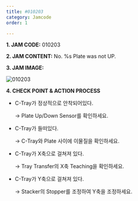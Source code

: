 ```yaml
---
title: #010203
category: Jamcode
order: 1

---
```


**1. JAM CODE:** 010203

**2. JAM CONTENT:** No. %s Plate was not UP.

**3. JAM IMAGE:**

![010203](https://user-images.githubusercontent.com/85915538/125031298-060fb480-e0bf-11eb-984c-86b0b600eef0.png)

**4. CHECK POINT & ACTION PROCESS**

- C-Tray가 정상적으로 안착되어있다.

  → Plate Up/Down Sensor를 확인하세요.

- C-Tray가 들떠있다.

  → C-Tray와 Plate 사이에 이물질을 확인하세요.

- C-Tray가 X축으로 걸쳐져 있다. 

  → Tray Transfer의 X축 Teaching을 확인하세요.

- C-Tray가 Y축으로 걸쳐져 있다.

    → Stacker의 Stopper를 조정하여 Y축을 조정하세요.

  


